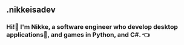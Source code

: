 ## .nikkeisadev
### Hi!👋 I'm Nikke, a software engineer who develop desktop applications👾, and games in Python, and C#. 👈
